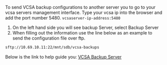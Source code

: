 To send VCSA backup configurations to another server you to go to your vcsa servers management interface. Type your vcsa ip into the browser and add the port number 5480.
`vcsaserver-ip-address:5480`


1) On the left hand side you will see backup Server, select Backup Server
2) When filling out the information use the line below as an example to send the configuration file over ftp.
```bash
sftp://10.69.10.11:22/mnt/sdb/vcsa-backups
```

Below is the link to help guide you:
[VCSA Backup Server](https://docs.vmware.com/en/VMware-vSphere/6.5/com.vmware.vsphere.install.doc/GUID-8C9D5260-291C-44EB-A79C-BFFF506F2216.html)


